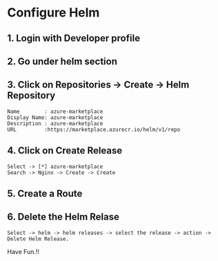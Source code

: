 # Configure Helm

## 1. Login with Developer profile 

## 2. Go under helm section 

## 3. Click on Repositories -> Create -> Helm Repository
```
Name        : azure-marketplace
Display Name: azure-marketplace
Description : azure-marketplace
URL         :https://marketplace.azurecr.io/helm/v1/repo
```



## 4. Click on Create Release 
```
Select -> [*] azure-marketplace
Search -> Nginx -> Create -> Create 
```

## 5. Create a Route 

## 6. Delete the Helm Relase 
```
Select -> helm -> helm releases -> select the release -> action -> Delete Helm Release. 
```

Have Fun.!!

